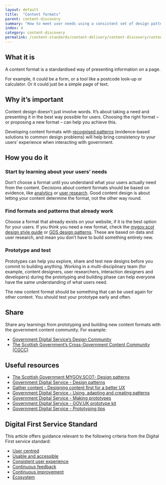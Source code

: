 ```yaml
---
layout: default
title:  "Content formats"
parent: content-discovery
summary: "How to meet user needs using a consistent set of design patterns."
index: 4
category: content-discovery
permalink: /content-standards/content-delivery/content-discovery/content-formats/
---
```


## What it is

A content format is a standardised way of presenting information on a page.

For example, it could be a form, or a tool like a postcode look-up or calculator. Or it could just be a simple page of text.

## Why it’s important

Content design doesn’t just involve words. It’s about taking a need and presenting it in the best way possible for users. Choosing the right format – or proposing a new format – can help you achieve this.

Developing content formats with [recognised patterns](https://www.gov.uk/service-manual/design/using-adapting-and-creating-patterns) (evidence-based solutions to common design problems) will help bring consistency to your users’ experience when interacting with government.

## How you do it

### Start by learning about your users’ needs
Don’t choose a format until you understand what your users actually need from the content. Decisions about content formats should be based on evidence, like [analytics](https://www.gov.uk/service-manual/measuring-success/choosing-digital-analytics-tools) or [user research](https://www.gov.uk/service-manual/user-research). Good content design is about letting your content determine the format, not the other way round.

### Find formats and patterns that already work
Choose a format that already exists on your website, if it is the best option for your users. If you think you need a new format, check the [mygov.scot design style guide](https://resources.mygov.scot/design-standards/) or [GDS design patterns](https://www.gov.uk/service-manual/design#find-patterns). These are based on data and user research, and mean you don’t have to build something entirely new.

### Prototype and test
Prototypes can help you explore, share and test new designs before you commit to building anything. Working in a multi-disciplinary team (for example, content designers, user researchers, interaction designers and developers) during the prototyping and building phase can help everyone have the same understanding of what users need.

The new content format should be something that can be used again for other content. You should test your prototype early and often.

## Share
Share any learnings from prototyping and building new content formats with the government content community. For example:

* [Government Digital Service’s Design Community](https://www.gov.uk/service-manual/communities/design-community)
* [The Scottish Government’s Cross-Government Content Community (CGCC)](https://khub.net/web/guest/welcome?p_p_state=normal&p_p_mode=view&refererPlid=47748585&saveLastPath=false&_com_liferay_login_web_portlet_LoginPortlet_mvcRenderCommandName=%2Flogin%2Flogin&p_p_id=com_liferay_login_web_portlet_LoginPortlet&p_p_lifecycle=0&_com_liferay_login_web_portlet_LoginPortlet_redirect=%2Fweb%2Fcross-government-content-community)

## Useful resources

* [The Scottish Government MYGOV.SCOT- Design patterns](http://resources.mygov.scot/design-standards/)
* [Government Digital Service - Design patterns](https://www.gov.uk/service-manual/design)
* [Gather content - Designing content first for a better UX](https://gathercontent.com/blog/designing-content-first-for-a-better-ux)
* [Government Digital Service - Using, adapting and creating patterns](https://www.gov.uk/service-manual/design/using-adapting-and-creating-patterns)
* [Government Digital Service - Making prototypes](https://www.gov.uk/service-manual/design/making-prototypes)
* [Government Digital Service - GOV.UK prototype kit](https://govuk-prototype-kit.herokuapp.com/docs)
* [Government Digital Service - Prototyping tips](https://designnotes.blog.gov.uk/2015/03/19/prototyping-tips/)

## Digital First Service Standard

This article offers guidance relevant to the following criteria from the Digital First service standard:
* [User centred](/criterion/user-centred)
* [Usable and accessible](/criterion/usable-and-accessible)
* [Consistent user experience](/criterion/consistent-user-experience)
* [Continuous feedback](/criterion/continuous-feedback)
* [Continuous improvement](/criterion/continuous-improvement)
* [Ecosystem](/criterion/ecosystem)
